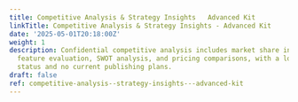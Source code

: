 ```yaml
---
title: Competitive Analysis & Strategy Insights   Advanced Kit
linkTitle: Competitive Analysis & Strategy Insights - Advanced Kit
date: '2025-05-01T20:18:00Z'
weight: 1
description: Confidential competitive analysis includes market share insights, product
  feature evaluation, SWOT analysis, and pricing comparisons, with a low priority
  status and no current publishing plans.
draft: false
ref: competitive-analysis--strategy-insights---advanced-kit
---
```


